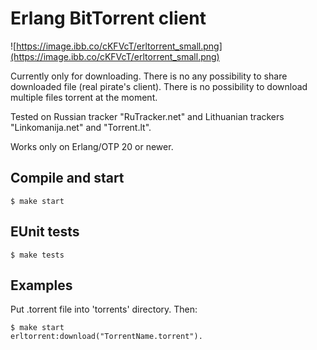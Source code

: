 Erlang BitTorrent client
============

![https://image.ibb.co/cKFVcT/erltorrent_small.png](https://image.ibb.co/cKFVcT/erltorrent_small.png)

Currently only for downloading. There is no any possibility to share downloaded file (real pirate's client). There is no possibility to download multiple files torrent at the moment.

Tested on Russian tracker "RuTracker.net" and Lithuanian trackers "Linkomanija.net" and "Torrent.lt".

Works only on Erlang/OTP 20 or newer.

## Compile and start
```
$ make start
```

## EUnit tests
```
$ make tests
```

## Examples

Put .torrent file into 'torrents' directory. Then:

```
$ make start
erltorrent:download("TorrentName.torrent").
```